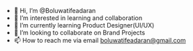 - 👋 Hi, I’m @Boluwatifeadaran
- 👀 I’m interested in learning and collaboration
- 🌱 I’m currently learning Product Designer(UI/UX)
- 💞️ I’m looking to collaborate on Brand Projects
- 📫 How to reach me via email boluwatifeadaran@gmail.com

<!---
Boluwatifeadaran/Boluwatifeadaran is a ✨ special ✨ repository because its `README.md` (this file) appears on your GitHub profile.
You can click the Preview link to take a look at your changes.
--->
